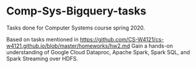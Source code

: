 # Comp-Sys-Bigquery-tasks
Tasks done for Computer Systems course spring 2020.

Based on tasks mentioned in https://github.com/CS-W4121/cs-w4121.github.io/blob/master/homeworks/hw2.md
Gain a hands-on understanding of Google Cloud Dataproc, Apache Spark, Spark SQL, and Spark Streaming over HDFS.
